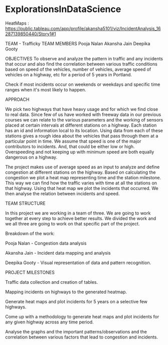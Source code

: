 # ExplorationsInDataScience

HeatMaps : https://public.tableau.com/app/profile/akansha5101/viz/IncidentAnalysis_16287139850440/Story1#1

TEAM  - Trafficky
TEAM MEMBERS
Pooja Nalan
Akansha Jain
Deepika Gooty



OBJECTIVES
To observe and analyze the pattern in traffic and any incidents that occur and also find the correlation between various traffic conditions based on speed of the vehicles, number of vehicles, average speed of vehicles on a highway, etc for a period of 5 years in Portland.

Check if most incidents occur on weekends or weekdays and specific time ranges when it's most likely to happen.

APPROACH

We pick two highways that have heavy usage and for which we find close to real data. Since few of us have worked with freeway data in our previous courses we can relate to the various parameters and the working of sensors placed at certain intervals at different stations on a highway. Each station has an id and information local to its location. Using data from each of these stations gives a rough idea about the vehicles that pass through them at a particular point in time. We assume that speed is one of the major contributors to incidents. And, that could be either low or high. Overspeeding and not keeping up with minimum speed are both equally dangerous on a highway.

The project makes use of average speed as an input to analyze and define congestion at different stations on the highway. Based on calculating the congestion we plot a heat map representing time and the station milestone. This way we can find how the traffic varies with time at all the stations on that highway. Using that heat map we plot the incidents that occurred. We then analyse the relation between incidents and speed. 


TEAM STRUCTURE

In this project we are working in a team of three. We are going to work together at every step to achieve better results. We divided the work and we all three are going to work on that specific part of the project.

Breakdown of the work:

Pooja Nalan - Congestion data analysis

Akansha Jain - Incident data mapping and analysis

Deepika Gooty - Visual representation of data and pattern recognition.


PROJECT MILESTONES

Traffic data collection and creation of tables.

Mapping incidents on highways to the generated heatmap.

Generate heat maps and plot incidents for 5 years on a selective few highways.

Come up with a methodology to generate heat maps and plot incidents for any given highway across any time period.

Analyse the graphs and the important patterns/observations and the correlation between various factors that lead to congestion and incidents.

 
 
